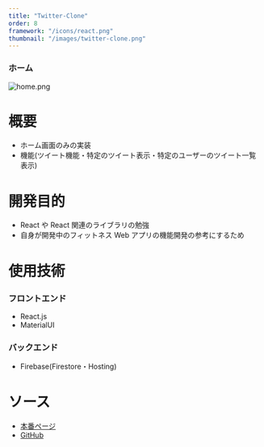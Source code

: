 ```yaml
---
title: "Twitter-Clone"
order: 8
framework: "/icons/react.png"
thumbnail: "/images/twitter-clone.png"
---
```


### ホーム

![home.png](/images/twitter-clone.png)

# 概要

- ホーム画面のみの実装
- 機能(ツイート機能・特定のツイート表示・特定のユーザーのツイート一覧表示)

# 開発目的

- React や React 関連のライブラリの勉強
- 自身が開発中のフィットネス Web アプリの機能開発の参考にするため

# 使用技術

### フロントエンド

- React.js
- MaterialUI

### バックエンド

- Firebase(Firestore・Hosting)

# ソース

- [本番ページ](https://twitter-clone-gilt-gamma.vercel.app/)
- [GitHub](https://github.com/kaity-kaity/twitter-clone)
